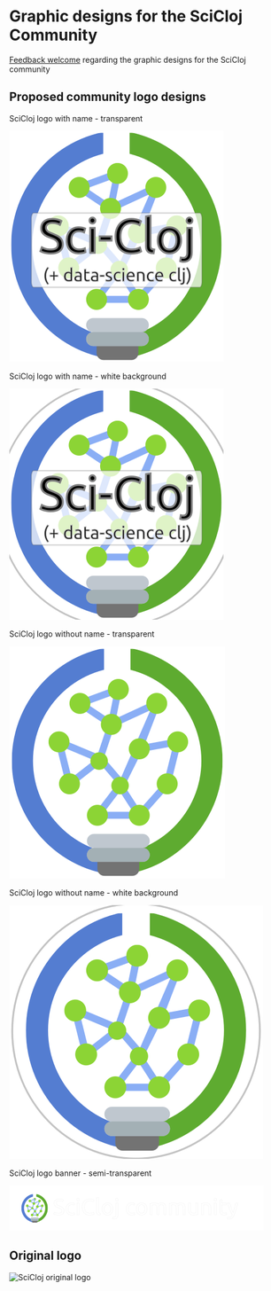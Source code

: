 # Graphic designs for the SciCloj Community
[Feedback welcome](https://clojurians.zulipchat.com/#narrow/stream/203279-scicloj-org/topic/logo) regarding the graphic designs for the SciCloj community


## Proposed community logo designs

SciCloj logo with name - transparent

![SciCloj logo with name - transparent](https://raw.githubusercontent.com/scicloj/graphic-design/live/sci-cloj-logo-name-transparent.png)

SciCloj logo with name - white background

![SciCloj logo with name - white background](https://raw.githubusercontent.com/scicloj/graphic-design/live/sci-cloj-logo-name-white-background.png)

SciCloj logo without name - transparent

![SciCloj logo without name - transparent](https://raw.githubusercontent.com/scicloj/graphic-design/live/sci-cloj-logo-transparent.png)

SciCloj logo without name - white background

![SciCloj logo without name - white background](https://raw.githubusercontent.com/scicloj/graphic-design/live/sci-cloj-logo-white-background.png)

SciCloj logo banner - semi-transparent

![SciCloj logo banner - semi-transparent](https://raw.githubusercontent.com/scicloj/graphic-design/live/scicloj-community-logo-banner.png)


## Original logo

![SciCloj original logo](https://clojurians.zulipchat.com/user_uploads/9096/LeJ9kWgw6RlwFbYl0oX4ozZ1/Screen-Shot-2019-02-10-at-10.45.04-am.png)
